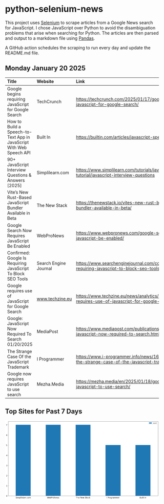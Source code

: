 # python-selenium-news

This project uses [Selenium](https://www.seleniumhq.org/) to scrape articles from a Google News search for JavaScript.
I chose JavaScript over Python to avoid the disambiguation problems that arise when searching for Python.
The articles are then parsed and output to a markdown file using [Pandas](https://pandas.pydata.org/).

A GitHub action schedules the scraping to run every day and update the README.md file.

## Monday January 20 2025


| Title                                                               | Website               | Link                                                                                                      |
|:--------------------------------------------------------------------|:----------------------|:----------------------------------------------------------------------------------------------------------|
| Google begins requiring JavaScript for Google Search                | TechCrunch            | https://techcrunch.com/2025/01/17/google-begins-requiring-javascript-for-google-search/                   |
| How to Build a Speech-to-Text App in JavaScript With Web Speech API | Built In              | https://builtin.com/articles/javascript-speech-to-text                                                    |
| 90+ JavaScript Interview Questions & Answers [2025]                 | Simplilearn.com       | https://www.simplilearn.com/tutorials/javascript-tutorial/javascript-interview-questions                  |
| Vite’s New Rust-Based JavaScript Bundler Available in Beta          | The New Stack         | https://thenewstack.io/vites-new-rust-based-javascript-bundler-available-in-beta/                         |
| Google Search Now Requires JavaScript Be Enabled                    | WebProNews            | https://www.webpronews.com/google-search-now-requires-javascript-be-enabled/                              |
| Confirmed: Google Is Requiring JavaScript To Block SEO Tools        | Search Engine Journal | https://www.searchenginejournal.com/confirmed-google-is-requiring-javascript-to-block-seo-tools/537705/   |
| Google requires use of JavaScript for Google Search                 | www.techzine.eu       | https://www.techzine.eu/news/analytics/127935/google-requires-use-of-javascript-for-google-search/        |
| Google: JavaScript Now Required To Search 01/20/2025                | MediaPost             | https://www.mediapost.com/publications/article/402666/google-javascript-now-required-to-search.html       |
| The Strange Case Of the JavaScript Trademark                        | I Programmer          | https://www.i-programmer.info/news/167-javascript/17757-the-strange-case-of-the-javascript-trademark.html |
| Google now requires JavaScript to use search                        | Mezha.Media           | https://mezha.media/en/2025/01/18/google-now-requires-javascript-to-use-search/                           |
## Top Sites for Past 7 Days

![Graph of Top Sites](https://raw.githubusercontent.com/dan-mba/python-selenium-news/main/last-week.png)
